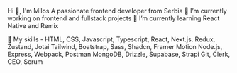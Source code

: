 Hi 👋, I'm Milos
A passionate frontend developer from Serbia
🔭 I’m currently working on frontend and fullstack projects
🌱 I’m currently learning React Native and Remix

🌱 My skills - HTML, CSS, Javascript, Typescript, React, Next.js. Redux, Zustand, Jotai
               Tailwind, Boatstrap, Sass, Shadcn, Framer Motion
               Node.js, Express, Webpack, Postman
               MongoDB, Drizzle, Supabase, Strapi
               Git, Clerk, CEO, Scrum
               
         


 
